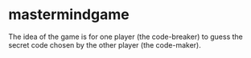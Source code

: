 # mastermindgame
The idea of the game is for one player (the code-breaker) to guess the secret code chosen by the other player (the code-maker).
